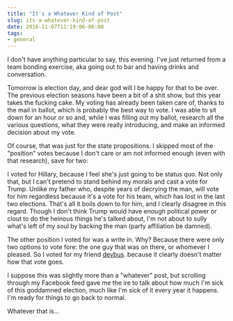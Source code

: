 ```yaml
---
title: "It's a Whatever Kind of Post"
slug: its-a-whatever-kind-of-post
date: 2016-11-07T11:19:06-06:00
tags:
- general
---
```

I don't have anything particular to say, this evening. I've just returned from a team bonding exercise, aka going out to bar and having drinks and conversation.

Tomorrow is election day, and dear god will I be happy for that to be over. The previous election seasons have been a bit of a shit show, but this year takes the fucking cake. My voting has already been taken care of, thanks to the mail in ballot, which is probably the best way to vote. I was able to sit down for an hour or so and, while I was filling out my ballot, research all the various questions, what they were really introducing, and make an informed decision about my vote.

Of course, that was just for the state propositions. I skipped most of the "position" votes because I don't care or am not informed enough (even with that research), save for two:

I voted for Hillary, because I feel she's just going to be status quo. Not only that, but I can't pretend to stand behind my morals and cast a vote for Trump. Unlike my father who, despite years of decrying the man, will vote for him regardless because it's a vote for his team, which has lost in the last two elections. That's all it boils down to for him, and I clearly disagree in this regard. Though I don't think Trump would have enough political power or clout to do the heinous things he's talked about, I'm not about to sully what's left of my soul by backing the man (party affiliation be damned).

The other position I voted for was a write in. Why? Because there were only two options to vote fore: the one guy that was on there, or whomever I pleased. So I voted for my friend [devbus](http://cmimg.dxprog.com/cm_20060430_1.png). because it clearly doesn't matter how that vote goes.

I suppose this was slightly more than a "whatever" post, but scrolling through my Facebook feed gave me the ire to talk about how much I'm sick of this goddamned election, much like I'm sick of it every year it happens. I'm ready for things to go back to normal.

Whatever that is...
